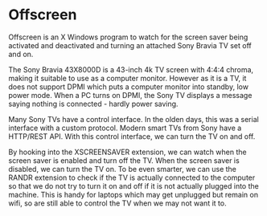 # Offscreen

Offscreen is an X Windows program to watch for the screen saver being activated
and deactivated and turning an attached Sony Bravia TV set off and on.

The Sony Bravia 43X8000D is a 43-inch 4k TV screen with 4:4:4 chroma, making it
suitable to use as a computer monitor. However as it is a TV, it does not
support DPMI which puts a computer monitor into standby, low power mode. When a
PC turns on DPMI, the Sony TV displays a message saying nothing is connected -
hardly power saving.

Many Sony TVs have a control interface. In the olden days, this was a serial
interface with a custom protocol. Modern smart TVs from Sony have a HTTP/REST
API. With this control interface, we can turn the TV on and off.

By hooking into the XSCREENSAVER extension, we can watch when the screen saver
is enabled and turn off the TV. When the screen saver is disabled, we can turn
the TV on. To be even smarter, we can use the RANDR extension to check if the TV
is actually connected to the computer so that we do not try to turn it on and
off if it is not actually plugged into the machine. This is handy for laptops
which may get unplugged but remain on wifi, so are still able to control the TV
when we may not want it to.
